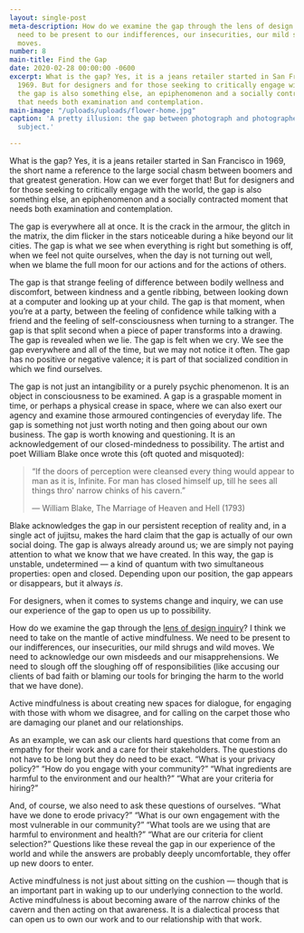 ```yaml
---
layout: single-post
meta-description: How do we examine the gap through the lens of design inquiry? We
  need to be present to our indifferences, our insecurities, our mild shrugs and wild
  moves.
number: 8
main-title: Find the Gap
date: 2020-02-28 00:00:00 -0600
excerpt: What is the gap? Yes, it is a jeans retailer started in San Francisco in
  1969. But for designers and for those seeking to critically engage with the world,
  the gap is also something else, an epiphenomenon and a socially contracted moment
  that needs both examination and contemplation.
main-image: "/uploads/uploads/flower-home.jpg"
caption: 'A pretty illusion: the gap between photograph and photographer, object and
  subject.'

---
```

What is the gap? Yes, it is a jeans retailer started in San Francisco in 1969, the short name a reference to the large social chasm between boomers and that greatest generation. How can we ever forget that! But for designers and for those seeking to critically engage with the world, the gap is also something else, an epiphenomenon and a socially contracted moment that needs both examination and contemplation.

The gap is everywhere all at once. It is the crack in the armour, the glitch in the matrix, the dim flicker in the stars noticeable during a hike beyond our lit cities. The gap is what we see when everything is right but something is off, when we feel not quite ourselves, when the day is not turning out well, when we blame the full moon for our actions and for the actions of others.

The gap is that strange feeling of difference between bodily wellness and discomfort, between kindness and a gentle ribbing, between looking down at a computer and looking up at your child. The gap is that moment, when you’re at a party, between the feeling of confidence while talking with a friend and the feeling of self-consciousness when turning to a stranger. The gap is that split second when a piece of paper transforms into a drawing. The gap is revealed when we lie. The gap is felt when we cry. We see the gap everywhere and all of the time, but we may not notice it often. The gap has no positive or negative valence; it is part of that socialized condition in which we find ourselves.

The gap is not just an intangibility or a purely psychic phenomenon. It is an object in consciousness to be examined. A gap is a graspable moment in time, or perhaps a physical crease in space, where we can also exert our agency and examine those armoured contingencies of everyday life. The gap is something not just worth noting and then going about our own business. The gap is worth knowing and questioning. It is an acknowledgement of our closed-mindedness to possibility. The artist and poet William Blake once wrote this (oft quoted and misquoted):

> “If the doors of perception were cleansed every thing would appear to man as it is, Infinite. For man has closed himself up, till he sees all things thro' narrow chinks of his cavern.”
>
> ― William Blake, The Marriage of Heaven and Hell (1793)

Blake acknowledges the gap in our persistent reception of reality and, in a single act of jujitsu, makes the hard claim that the gap is actually of our own social doing. The gap is always already around us; we are simply not paying attention to what we know that we have created. In this way, the gap is unstable, undetermined — a kind of quantum with two simultaneous properties: open and closed. Depending upon our position, the gap appears or disappears, but it always _is_.

For designers, when it comes to systems change and inquiry, we can use our experience of the gap to open us up to possibility.

How do we examine the gap through the [lens of design inquiry](https://andrewboardman.com/2019/10/07/7-mind-the-gap-design-inquiry-contemplative-practice/ "Mind the Gap: Design, Inquiry and Contemplative Practice")? I think we need to take on the mantle of active mindfulness. We need to be present to our indifferences, our insecurities, our mild shrugs and wild moves. We need to acknowledge our own misdeeds and our misapprehensions. We need to slough off the sloughing off of responsibilities (like accusing our clients of bad faith or blaming our tools for bringing the harm to the world that we have done).

Active mindfulness is about creating new spaces for dialogue, for engaging with those with whom we disagree, and for calling on the carpet those who are damaging our planet and our relationships.

As an example, we can ask our clients hard questions that come from an empathy for their work and a care for their stakeholders. The questions do not have to be long but they do need to be exact. “What is your privacy policy?” “How do you engage with your community?” “What ingredients are harmful to the environment and our health?” “What are your criteria for hiring?”

And, of course, we also need to ask these questions of ourselves. “What have we done to erode privacy?” “What is our own engagement with the most vulnerable in our community?” “What tools are we using that are harmful to environment and health?” “What are our criteria for client selection?” Questions like these reveal the gap in our experience of the world and while the answers are probably deeply uncomfortable, they offer up new doors to enter.

Active mindfulness is not just about sitting on the cushion — though that is an important part in waking up to our underlying connection to the world. Active mindfulness is about becoming aware of the narrow chinks of the cavern and then acting on that awareness. It is a dialectical process that can open us to own our work and to our relationship with that work.